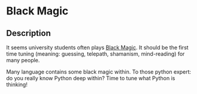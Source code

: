 Black Magic
===

## Description

It seems university students often plays [Black Magic](https://1-zh--yue-m-wikipedia-org.translate.goog/wiki/Black_magic_(%E9%81%8A%E6%88%B2)?_x_tr_enc=1&_x_tr_sl=auto&_x_tr_tl=en&_x_tr_hl=zh-TW). It should be the first time tuning (meaning: guessing, telepath, shamanism, mind-reading) for many people.

Many language contains some black magic within. To those python expert: do you really know Python deep within? Time to tune what Python is thinking!
